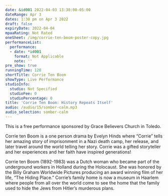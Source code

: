 ```yaml
---
date: &id001 2022-04-03 13:30:00-05:00
dateRange: Apr 3
dates: 1:30 pm on Apr 3 2022
draft: false
expiryDate: 2022-04-04
mpaaRating: Not Rated
oneSheet: /img/corrie-ten-boom-poster-copy.jpg
performanceList:
  performance:
  - date: *id001
    format: Not Applicable
    note: ''
pre_show: true
runningTime: 120
shortTitle: Corrie Ten Boom
showType: Live Performance
studioInfo:
  studio: Not Specified
  studioFee: 0
  studioPercentage: 0
title: 'Corrie Ten Boom: History Repeats Itself'
audio: /audio/15/somber-calm.mp3
audio_selection: somber-calm
---
```


This is a free performance sponsored by Grace Believers Church in Toledo.

Corrie ten Boom is a one person drama by Evelyn Hinds where “Corrie” tells her amazing story of imprisonment in a Nazi death camp, her release, and later travel around the world telling her story. Corrie was a gifted storyteller and her experiences and her faith have inspired generations! 

Corrie ten Boom (1892-1983) was a Dutch woman who became part of the underground workers in Holland during the Holocaust. She was honored by the Billy Graham Worldwide Pictures producing an award winning film of her life, “The Hiding Place.” Corrie’s family home is now a museum in Haarlem where people from all over the world come to see the home that the family used to hide the Jews from Hitler’s murderous plans.
